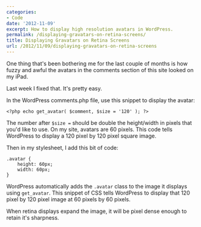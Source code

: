 ```yaml
---
categories:
- Code
date: '2012-11-09'
excerpt: How to display high resolution avatars in WordPress.
permalink: /displaying-gravatars-on-retina-screens/
title: Displaying Gravatars on Retina Screens
url: /2012/11/09/displaying-gravatars-on-retina-screens
---
```


One thing that's been bothering me for the last couple of months is how fuzzy and awful the avatars in the comments section of this site looked on my iPad.

Last week I fixed that. It's pretty easy.

In the WordPress comments.php file, use this snippet to display the avatar:

<pre><code class="language-php">&lt;?php echo get_avatar( $comment, $size = '120' ); ?&gt;</code></pre>

The number after <code>$size =</code> should be double the height/width in pixels that you'd like to use. On my site, avatars are 60 pixels. This code tells WordPress to display a 120 pixel by 120 pixel square image.

Then in my stylesheet, I add this bit of code:

<pre><code class="language-css">.avatar {
    height: 60px;
    width: 60px;
}</code></pre>

WordPress automatically adds the <code class="language-css">.avatar</code> class to the image it displays using <code class="language-php">get_avatar</code>. This snippet of CSS tells WordPress to display that 120 pixel by 120 pixel image at 60 pixels by 60 pixels.

When retina displays expand the image, it will be pixel dense enough to retain it's sharpness.